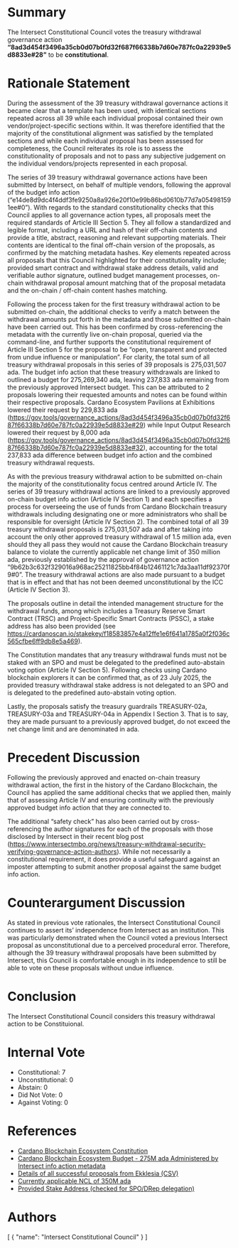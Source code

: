 
# Summary

The Intersect Constitutional Council votes the treasury withdrawal governance action **“8ad3d454f3496a35cb0d07b0fd32f687f66338b7d60e787fc0a22939e5d8833e#28”** to be **constitutional**.

# Rationale Statement

During the assessment of the 39 treasury withdrawal governance actions it became clear that a template has been used, with identical sections repeated across all 39 while each individual proposal contained their own vendor/project-specific sections within. It was therefore identified that the majority of the constitutional alignment was satisfied by the templated sections and while each individual proposal has been assessed for completeness, the Council reiterates its role is to assess the constitutionality of proposals and not to pass any subjective judgement on the individual vendors/projects represented in each proposal.

The series of 39 treasury withdrawal governance actions have been submitted by Intersect, on behalf of multiple vendors, following the approval of the budget info action (“e14de8d9dc4f4ddf3fe9250a8a926e20f10e99b86bd0610b77d7a054981591ee#0”). With regards to the standard constitutionality checks that this Council applies to all governance action types, all proposals meet the required standards of Article III Section 5. They all follow a standardized and legible format, including a URL and hash of their off-chain contents and provide a title, abstract, reasoning and relevant supporting materials. Their contents are identical to the final off-chain version of the proposals, as confirmed by the matching metadata hashes. Key elements repeated across all proposals that this Council highlighted for their constitutionality include; provided smart contract and withdrawal stake address details, valid and verifiable author signature, outlined budget management processes, on-chain withdrawal proposal amount matching that of the proposal metadata and the on-chain / off-chain content hashes matching.

Following the process taken for the first treasury withdrawal action to be submitted on-chain, the additional checks to verify a match between the withdrawal amounts put forth in the metadata and those submitted on-chain have been carried out. This has been confirmed by cross-referencing the metadata with the currently live on-chain proposal, queried via the command-line, and further supports the constitutional requirement of Article III Section 5 for the proposal to be “open, transparent and protected from undue influence or manipulation”. For clarity, the total sum of all treasury withdrawal proposals in this series of 39 proposals is 275,031,507 ada. The budget info action that these treasury withdrawals are linked to outlined a budget for 275,269,340 ada, leaving 237,833 ada remaining from the previously approved Intersect budget. This can be attributed to 2 proposals lowering their requested amounts and notes can be found within their respective proposals. Cardano Ecosystem Pavilions at Exhibitions lowered their request by 229,833 ada (https://gov.tools/governance_actions/8ad3d454f3496a35cb0d07b0fd32f687f66338b7d60e787fc0a22939e5d8833e#29) while Input Output Research lowered their request by 8,000 ada (https://gov.tools/governance_actions/8ad3d454f3496a35cb0d07b0fd32f687f66338b7d60e787fc0a22939e5d8833e#32), accounting for the total 237,833 ada difference between budget info action and the combined treasury withdrawal requests.

As with the previous treasury withdrawal action to be submitted on-chain the majority of the constitutionality focus centred around Article IV. The series of 39 treasury withdrawal actions are linked to a previously approved on-chain budget info action (Article IV Section 1) and each specifies a process for overseeing the use of funds from Cardano Blockchain treasury withdrawals including designating one or more administrators who shall be responsible for oversight (Article IV Section 2). The combined total of all 39 treasury withdrawal proposals is 275,031,507 ada and after taking into account the only other approved treasury withdrawal of 1.5 million ada, even should they all pass they would not cause the Cardano Blockchain treasury balance to violate the currently applicable net change limit of 350 million ada, previously established by the approval of governance action “9b62b3c632f329016a968ac25211825bb4f84b12461121c7da3aa11df92370f9#0”. The treasury withdrawal actions are also made pursuant to a budget that is in effect and that has not been deemed unconstitutional by the ICC (Article IV Section 3).

The proposals outline in detail the intended management structure for the withdrawal funds, among which includes a Treasury Reserve Smart Contract (TRSC) and Project-Specific Smart Contracts (PSSC), a stake address has also been provided (see https://cardanoscan.io/stakekey/f18583857e4a12ffe1e6f641a1785a0f2f036c565cfbe6ff9db8e5a469). 

The Constitution mandates that any treasury withdrawal funds must not be staked with an SPO and must be delegated to the predefined auto-abstain voting option (Article IV Section 5). Following checks using Cardano blockchain explorers it can be confirmed that, as of 23 July 2025, the provided treasury withdrawal stake address is not delegated to an SPO and is delegated to the predefined auto-abstain voting option.

Lastly, the proposals satisfy the treasury guardrails TREASURY-02a, TREASURY-03a and TREASURY-04a in Appendix I Section 3. That is to say, they are made pursuant to a previously approved budget, do not exceed the net change limit and are denominated in ada.

# Precedent Discussion

Following the previously approved and enacted on-chain treasury withdrawal action, the first in the history of the Cardano Blockchain, the Council has applied the same additional checks that we applied then, mainly that of assessing Article IV and ensuring continuity with the previously approved budget info action that they are connected to.

The additional “safety check” has also been carried out by cross-referencing the author signatures for each of the proposals with those disclosed by Intersect in their recent blog post (https://www.intersectmbo.org/news/treasury-withdrawal-security-verifying-governance-action-authors). While not necessarily a constitutional requirement, it does provide a useful safeguard against an imposter attempting to submit another proposal against the same budget info action.

# Counterargument Discussion

As stated in previous vote rationales, the Intersect Constitutional Council continues to assert its’ independence from Intersect as an institution. This was particularly demonstrated when the Council voted a previous Intersect proposal as unconstitutional due to a perceived procedural error. Therefore, although the 39 treasury withdrawal proposals have been submitted by Intersect, this Council is comfortable enough in its independence to still be able to vote on these proposals without undue influence.

# Conclusion

The Intersect Constitutional Council considers this treasury withdrawal action to be Constituional.

# Internal Vote

- Constitutional: 7
- Unconstitutional: 0
- Abstain: 0
- Did Not Vote: 0
- Against Voting: 0

# References

- [Cardano Blockchain Ecosystem Constitution](ipfs://bafkreiazhhawe7sjwuthcfgl3mmv2swec7sukvclu3oli7qdyz4uhhuvmy)
- [Cardano Blockchain Ecosystem Budget - 275M ada Administered by Intersect info action metadata](ipfs://bafkreibeajhkes7bxjlkghkingcgltqcwazz2ya5oknveqwt5nont7tg6u)
- [Details of all successful proposals from Ekklesia (CSV)](ipfs://bafybeicwrop4q7xvnyjdd5drumbe56sqtm5lbe2ul3c262zt4hgguzdycm)
- [Currently applicable NCL of 350M ada](ipfs://bafkreiaqno22swabd3kcqt2awtgwaucdzaagacoemxwadm3exrchhnfite)
- [Provided Stake Address (checked for SPO/DRep delegation)](https://cardanoscan.io/stakekey/f18583857e4a12ffe1e6f641a1785a0f2f036c565cfbe6ff9db8e5a469)

# Authors

[
  {
    "name": "Intersect Constitutional Council"
  }
]

